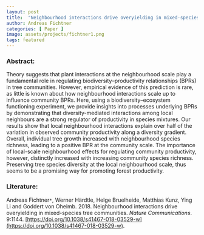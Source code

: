 ```yaml
---
layout: post
title:  "Neighbourhood interactions drive overyielding in mixed-species tree communities"
author: Andreas Fichtner
categories: [ Paper ]
image: assets/projects/fichtner1.png
tags: featured
---
```


### Abstract:
Theory suggests that plant interactions at the neighbourhood scale play a fundamental role in regulating biodiversity–productivity relationships (BPRs) in tree communities. However, empirical evidence of this prediction is rare, as little is known about how neighbourhood interactions scale up to influence community BPRs. Here, using a biodiversity–ecosystem functioning experiment, we provide insights into processes underlying BPRs by demonstrating that diversity-mediated interactions among local neighbours are a strong regulator of productivity in species mixtures. Our results show that local neighbourhood interactions explain over half of the variation in observed community productivity along a diversity gradient. Overall, individual tree growth increased with neighbourhood species richness, leading to a positive BPR at the community scale. The importance of local-scale neighbourhood effects for regulating community productivity, however, distinctly increased with increasing community species richness. Preserving tree species diversity at the local neighbourhood scale, thus seems to be a promising way for promoting forest productivity.

### Literature:
Andreas Fichtner<code>&ast;</code>, Werner Härdtle, Helge Bruelheide, Matthias Kunz, Ying Li and Goddert von Oheimb. 2018. Neighbourhood interactions drive overyielding in mixed-species tree communities. *Nature Communications*. 9:1144. [https://doi.org/10.1038/s41467-018-03529-w](https://doi.org/10.1038/s41467-018-03529-w).
